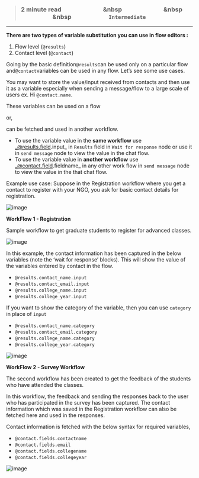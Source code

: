 > ### **2 minute read &nbsp; &nbsp; &nbsp; &nbsp; &nbsp; &nbsp; &nbsp; &nbsp; &nbsp; &nbsp; &nbsp; &nbsp; &nbsp; &nbsp; &nbsp &nbsp; &nbsp; &nbsp; &nbsp; &nbsp; &nbsp; &nbsp; &nbsp; &nbsp; &nbsp; &nbsp; &nbsp; &nbsp; &nbsp; &nbsp &nbsp; &nbsp; &nbsp; &nbsp; &nbsp; &nbsp; &nbsp; &nbsp; &nbsp; &nbsp; &nbsp; &nbsp; &nbsp; &nbsp; &nbsp &nbsp; &nbsp; &nbsp; &nbsp; &nbsp; &nbsp; &nbsp; &nbsp; &nbsp; &nbsp; &nbsp; &nbsp; &nbsp;`Intermediate`**

___
**There are two types of variable substitution you can use in flow editors :**

1. Flow level (`@results`)
1. Contact level (`@contact`)

Going by the basic definition`@results`can be used only on a particular flow and`@contact`variables can be used in any flow. Let’s see some use cases.

You may want to store the value/input received from contacts and then use it as a variable especially when sending a message/flow to a large scale of users ex. Hi `@contact.name`.

These variables can be used on a flow

or,

can be fetched and used in another workflow.

- To use the variable value in the **same workflow** use _@results.field.input_ in `Results` field in `Wait for response` node or use it in `send message` node to view the value in the chat flow.
- To use the variable value in **another workflow** use _@contact.field.fieldname_ in any other work flow in `send message` node to view the value in the that chat flow.

Example use case: Suppose in the Registration workflow where you get a contact to register with your NGO, you ask for basic contact details for registration.

![image](https://user-images.githubusercontent.com/32592458/219549246-2b433c68-3785-406f-8db7-d5b7faac5fe5.png)



**WorkFlow 1 - Registration**

Sample workflow to get graduate students to register for advanced classes.

![image](https://user-images.githubusercontent.com/32592458/219549260-7fd2c7e9-1a79-4e99-a820-4bbfa593e5f2.png)



In this example, the contact information has been captured in the below variables (note the ‘wait for response’ blocks). This will show the value of the variables entered by contact in the flow.

- `@results.contact_name.input`
- `@results.contact_email.input`
- `@results.college_name.input`
- `@results.college_year.input`

If you want to show the category of the variable, then you can use `category` in place of `input`

- `@results.contact_name.category`
- `@results.contact_email.category`
- `@results.college_name.category`
- `@results.college_year.category`

![image](https://user-images.githubusercontent.com/32592458/219549272-4dc805c2-06ea-4a68-915d-621b148cf15c.png)



**WorkFlow 2 - Survey Workflow**

The second workflow has been created to get the feedback of the students who have attended the classes.

In this workflow, the feedback and sending the responses back to the user who has participated in the survey has been captured. The contact information which was saved in the Registration workflow can also be fetched here and used in the responses.

Contact information is fetched with the below syntax for required variables,

- `@contact.fields.contactname`
- `@contact.fields.email`
- `@contact.fields.collegename`
- `@contact.fields.collegeyear`

![image](https://user-images.githubusercontent.com/32592458/219549290-fdc21f0b-1fc7-4df8-92d0-3d998fdbae32.png)
